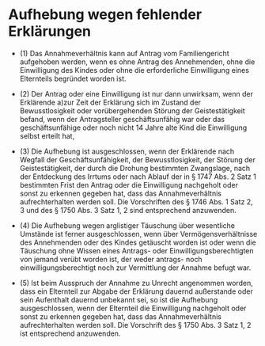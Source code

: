# Aufhebung wegen fehlender Erklärungen

- (1) Das Annahmeverhältnis kann auf Antrag vom Familiengericht aufgehoben werden, wenn es ohne Antrag des Annehmenden, ohne die Einwilligung des Kindes oder ohne die erforderliche Einwilligung eines Elternteils begründet worden ist.

- (2) Der Antrag oder eine Einwilligung ist nur dann unwirksam, wenn der Erklärende a)zur Zeit der Erklärung sich im Zustand der Bewusstlosigkeit oder vorübergehenden Störung der Geistestätigkeit befand, wenn der Antragsteller geschäftsunfähig war oder das geschäftsunfähige oder noch nicht 14 Jahre alte Kind die Einwilligung selbst erteilt hat,

- (3) Die Aufhebung ist ausgeschlossen, wenn der Erklärende nach Wegfall der Geschäftsunfähigkeit, der Bewusstlosigkeit, der Störung der Geistestätigkeit, der durch die Drohung bestimmten Zwangslage, nach der Entdeckung des Irrtums oder nach Ablauf der in § 1747 Abs. 2 Satz 1 bestimmten Frist den Antrag oder die Einwilligung nachgeholt oder sonst zu erkennen gegeben hat, dass das Annahmeverhältnis aufrechterhalten werden soll. Die Vorschriften des § 1746 Abs. 1 Satz 2, 3 und des § 1750 Abs. 3 Satz 1, 2 sind entsprechend anzuwenden.

- (4) Die Aufhebung wegen arglistiger Täuschung über wesentliche Umstände ist ferner ausgeschlossen, wenn über Vermögensverhältnisse des Annehmenden oder des Kindes getäuscht worden ist oder wenn die Täuschung ohne Wissen eines Antrags- oder Einwilligungsberechtigten von jemand verübt worden ist, der weder antrags- noch einwilligungsberechtigt noch zur Vermittlung der Annahme befugt war.

- (5) Ist beim Ausspruch der Annahme zu Unrecht angenommen worden, dass ein Elternteil zur Abgabe der Erklärung dauernd außerstande oder sein Aufenthalt dauernd unbekannt sei, so ist die Aufhebung ausgeschlossen, wenn der Elternteil die Einwilligung nachgeholt oder sonst zu erkennen gegeben hat, dass das Annahmeverhältnis aufrechterhalten werden soll. Die Vorschrift des § 1750 Abs. 3 Satz 1, 2 ist entsprechend anzuwenden.


